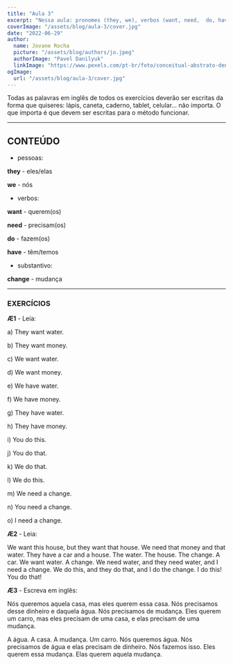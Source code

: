```yaml
---
title: "Aula 3"
excerpt: "Nessa aula: pronomes (they, we), verbos (want, need,  do, have)."
coverImage: "/assets/blog/aula-3/cover.jpg"
date: "2022-06-29"
author:
  name: Jovane Rocha
  picture: "/assets/blog/authors/jo.jpeg"
  authorImage: "Pavel Danilyuk"
  linkImage: "https://www.pexels.com/pt-br/foto/conceitual-abstrato-dentro-de-casa-interior-8553543/"
ogImage:
  url: "/assets/blog/aula-3/cover.jpg"
---
```


Todas as palavras em inglês de todos os exercícios deverão ser escritas da forma que quiseres:
lápis, caneta, caderno, tablet, celular... não importa. O que importa é
que devem ser escritas para o método funcionar.

---

## CONTEÚDO

- pessoas:

**they** - eles/elas

**we** - nós

- verbos:

**want** - querem(os)

**need** - precisam(os)

**do** - fazem(os)

**have** - têm/temos

- substantivo:

**change** - mudança

---

### EXERCÍCIOS

**Æ1** - Leia:

a) They want water.

b) They want money.

c) We want water.

d) We want money.

e) We have water.

f) We have money.

g) They have water.

h) They have money.

i) You do this.

j) You do that.

k) We do that.

l) We do this.

m) We need a change.

n) You need a change.

o) I need a change.

**Æ2** - Leia:

We want this house, but they want that house. We need that money and
that water. They have a car and a house. The water. The house. The change. A car. We
want water. A change. We need water, and they need water, and I need a change. We do this, and they do
that, and I do the change. I do this! You do that!

**Æ3** - Escreva em inglês:

Nós queremos aquela casa, mas eles querem essa casa. Nós precisamos desse dinheiro e
daquela água. Nós precisamos de mudança. Eles querem um carro, mas eles precisam de uma casa, e elas precisam de uma mudança.

A água. A casa. A mudança. Um carro. Nós
queremos água. Nós precisamos de água e elas precisam de dinheiro. Nós fazemos isso. Eles querem essa mudança. Elas querem aquela mudança.
